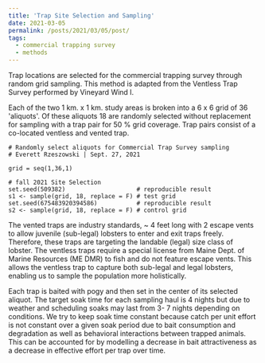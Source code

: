 ```yaml
---
title: 'Trap Site Selection and Sampling'
date: 2021-03-05
permalink: /posts/2021/03/05/post/
tags:
  - commercial trapping survey
  - methods
---
```

Trap locations are selected for the commercial trapping survey through random grid sampling. This method is adapted from the Ventless Trap Survey performed by Vineyard Wind I. 

Each of the two 1 km. x 1 km. study areas is broken into a 6 x 6 grid of 36 'aliquots'. Of these aliquots 18 are randomly selected without replacement for sampling with a trap pair for 50 % grid coverage. Trap pairs consist of a co-located ventless and vented trap. 

```
# Randomly select aliquots for Commercial Trap Survey sampling
# Everett Rzeszowski | Sept. 27, 2021

grid = seq(1,36,1)

# fall 2021 Site Selection
set.seed(509382)                    # reproducible result
s1 <- sample(grid, 18, replace = F) # test grid
set.seed(675483920394586)           # reproducible result
s2 <- sample(grid, 18, replace = F) # control grid
```

The vented traps are industry standards, ~ 4 feet long with 2 escape vents to allow juvenile (sub-legal) lobsters to enter and exit traps freely. Therefore, these traps are targeting the landable (legal) size class of lobster. The ventless traps require a special license from Maine Dept. of Marine Resources (ME DMR) to fish and do not feature escape vents. This allows the ventless trap to capture both sub-legal and legal lobsters, enabling us to sample the population more holistically.

Each trap is baited with pogy and then set in the center of its selected aliquot. The target soak time for each sampling haul is 4 nights but due to weather and scheduling soaks may last from 3- 7 nights depending on conditions. We try to keep soak time constant because catch per unit effort is not constant over a given soak period due to bait consumption and degradation as well as behavioral interactions between trapped animals. This can be accounted for by modelling a decrease in bait attractiveness as a decrease in effective effort per trap over time. 
